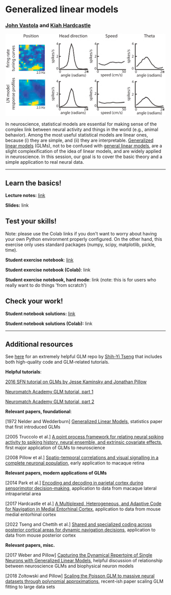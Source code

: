 # Generalized linear models
### [John Vastola](https://johnvastola.com) and [Kiah Hardcastle](https://www.kiahhardcastle.info/home)

<p align="center">
<img src="https://github.com/DrugowitschLab/ML-from-scratch-seminar/blob/master/GLMs/header_pic.png?raw=true" alt="Hardcastle et al. 2017 tuning curves" width="550"/>
</p>

In neuroscience, statistical models are essential for making sense of the complex link between neural activity and things in the world (e.g., animal behavior). Among the most useful statistical models are linear ones, because (i) they are simple, and (ii) they are interpretable. [Generalized linear models](https://en.wikipedia.org/wiki/Generalized_linear_model) (GLMs), not to be confused with [general linear models](https://en.wikipedia.org/wiki/General_linear_model), are a slight complexification of the idea of linear models, and are widely applied in neuroscience. In this session, our goal is to cover the basic theory and a simple application to real neural data. 

-------------------

## Learn the basics!

**Lecture notes:** [link](https://github.com/DrugowitschLab/ML-from-scratch-seminar/blob/master/GLMs/glm-notes.pdf)

**Slides:** link

## Test your skills!
Note: please use the Colab links if you don't want to worry about having your own Python environment properly configured. On the other hand, this exercise only uses standard packages (numpy, scipy, matplotlib, pickle, time).

**Student exercise notebook**: [link](https://github.com/DrugowitschLab/ML-from-scratch-seminar/blob/master/GLMs/mlfs_GLM_student.ipynb)

**Student exercise notebook (Colab)**: link

**Student exercise notebook, hard mode**: link    (note: this is for users who really want to do things 'from scratch')

## Check your work!

**Student notebook solutions:** [link](https://github.com/DrugowitschLab/ML-from-scratch-seminar/blob/master/GLMs/mlfs_GLM_student_solutions.ipynb)

**Student notebook solutions (Colab):** link

----------

## Additional resources

See [here](https://github.com/sytseng/GLM_Tensorflow_2) for an extremely helpful GLM repo by [Shih-Yi Tseng](https://github.com/sytseng) that includes both high-quality code and GLM-related tutorials.

**Helpful tutorials**:

[2016 SFN tutorial on GLMs by Jesse Kaminsky and Jonathan Pillow](https://github.com/pillowlab/GLMspiketraintutorial_python)

[Neuromatch Academy GLM tutorial, part 1](https://compneuro.neuromatch.io/tutorials/W1D3_GeneralizedLinearModels/student/W1D3_Tutorial1.html)

[Neuromatch Academy GLM tutorial, part 2](https://compneuro.neuromatch.io/tutorials/W1D3_GeneralizedLinearModels/student/W1D3_Tutorial2.html)


**Relevant papers, foundational**:

[1972 Nelder and Wedderburn] [Generalized Linear Models](https://www.jstor.org/stable/2344614), statistics paper that first introduced GLMs

[2005 Truccolo et al.] [A point process framework for relating neural spiking activity to spiking history, neural ensemble, and extrinsic covariate effects](https://pubmed.ncbi.nlm.nih.gov/15356183/), first major application of GLMs to neuroscience

[2008 Pillow et al.] [Spatio-temporal correlations and visual signalling in a complete neuronal population](https://www.nature.com/articles/nature07140), early application to macaque retina

**Relevant papers, modern applications of GLMs**

[2014 Park et al.] [Encoding and decoding in parietal cortex during sensorimotor decision-making](https://www.nature.com/articles/nn.3800), application to data from macaque lateral intraparietal area

[2017 Hardcastle et al.] [A Multiplexed, Heterogeneous, and Adaptive Code for Navigation in Medial Entorhinal Cortex](https://doi.org/10.1016/j.neuron.2017.03.025), application to data from mouse medial entorhinal cortex

[2022 Tseng and Chettih et al.] [Shared and specialized coding across posterior cortical areas for dynamic navigation decisions](https://doi.org/10.1016/j.neuron.2022.05.012), application to data from mouse posterior cortex


**Relevant papers, misc.**

[2017 Weber and Pillow] [Capturing the Dynamical Repertoire of Single Neurons with Generalized Linear Models](https://direct.mit.edu/neco/article-abstract/29/12/3260/8316/Capturing-the-Dynamical-Repertoire-of-Single), helpful discussion of relationship between neuroscience GLMs and biophysical neuron models

[2018 Zoltowski and Pillow] [Scaling the Poisson GLM to massive neural datasets through polynomial approximations](https://proceedings.neurips.cc/paper_files/paper/2018/hash/3fab5890d8113d0b5a4178201dc842ad-Abstract.html), recent-ish paper scaling GLM fitting to large data sets

